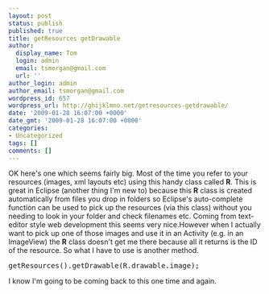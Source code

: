 ```yaml
---
layout: post
status: publish
published: true
title: getResources getDrawable
author:
  display_name: Tom
  login: admin
  email: tsmorgan@gmail.com
  url: ''
author_login: admin
author_email: tsmorgan@gmail.com
wordpress_id: 657
wordpress_url: http://ghijklmno.net/getresources-getdrawable/
date: '2009-01-28 16:07:00 +0000'
date_gmt: '2009-01-28 16:07:00 +0000'
categories:
- Uncategorized
tags: []
comments: []
---
```

<p>OK here's one which seems fairly big. Most of the time you refer to your resources (images, xml layouts etc) using this handy class called <span style="font-weight: bold;">R</span>. This is great in Eclipse (another thing I'm new to) because this <span style="font-weight: bold;">R</span> class is created automatically from files you drop in folders so Eclipse's auto-complete function can be used to pick up the resources (via this class) without you needing to look in your folder and check filenames etc. Coming from text-editor style web development this seems very nice.However when I actually want to pick up one of those images and use it in an Activity (e.g. in an ImageView) the <span style="font-weight: bold;">R</span> class doesn't get me there because all it returns is the ID of the resource. So what I have to use is another method.
<pre>getResources().getDrawable(R.drawable.image);</pre>I know I'm going to be coming back to this one time and again.</p>

